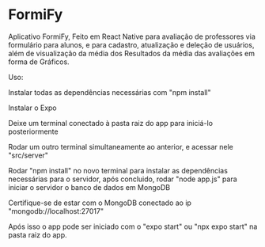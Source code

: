 # FormiFy
Aplicativo FormiFy, Feito em React Native para avaliação de professores via formulário para alunos, e para cadastro, 
atualização e deleção de usuários, além de visualização da média dos Resultados da média das avaliações em forma de
Gráficos.

Uso:

Instalar todas as dependências necessárias com "npm install"

Instalar o Expo

Deixe um terminal conectado à pasta raiz do app para iniciá-lo posteriormente 

Rodar um outro terminal simultaneamente ao anterior, e acessar nele "src/server"

Rodar "npm install" no novo terminal para instalar as dependências necessárias para o servidor, após concluido, rodar "node app.js" para iniciar o servidor o banco de dados em MongoDB

Certifique-se de estar com o MongoDB conectado ao ip "mongodb://localhost:27017"

Após isso o app pode ser iniciado com o "expo start" ou "npx expo start" na pasta raiz do app.
